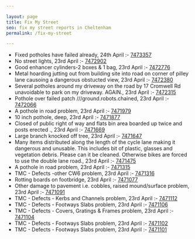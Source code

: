 ```yaml
---

layout: page
title: Fix My Street
seo: fix my street reports in Cheltenham
permalink: /fix-my-street

---
```


<!-- fix_marker starts -->

- Fixed potholes have failed already, 24th April :- [7473357](https://www.fixmystreet.com/report/7473357)
- No street lights, 23rd April :- [7472902](https://www.fixmystreet.com/report/7472902)
- Good enhancer cylinders-2 boxes & 1 bag, 23rd April :- [7472776](https://www.fixmystreet.com/report/7472776)
- Metal hoarding jutting out from building site into road on corner of pilley lane causoing a dangerous obstucted view, 23rd April :- [7472380](https://www.fixmystreet.com/report/7472380)
- Several potholes around my driveway on the road by 17 Cromwell Rd unavoidable to park on my driveway. AGAIN., 23rd April :- [7472315](https://www.fixmystreet.com/report/7472315)
- Pothole over failed patch ///ground.robots.chained, 23rd April :- [7472066](https://www.fixmystreet.com/report/7472066)
- A pothole in road problem, 23rd April :- [7471979](https://www.fixmystreet.com/report/7471979)
- 10 inch pothole, deep, 23rd April :- [7471877](https://www.fixmystreet.com/report/7471877)
- Closed of public right of way and flats bin area boarded up twice and posts erected ., 23rd April :- [7471669](https://www.fixmystreet.com/report/7471669)
- Large branch knocked off tree, 23rd April :- [7471647](https://www.fixmystreet.com/report/7471647)
- Many items distributed along the length of the cycle lane making it dangerous and unusable. This includes bit of plastic, glasses and vegetation debris. Please can it be cleaned. Otherwise bikes are forced to use the double lane road., 23rd April :- [7471475](https://www.fixmystreet.com/report/7471475)
- A pothole in road problem, 23rd April :- [7471315](https://www.fixmystreet.com/report/7471315)
- TMC - Defects -other CW6 problem, 23rd April :- [7471316](https://www.fixmystreet.com/report/7471316)
- Rotting boards on footbridge, 23rd April :- [7471077](https://www.fixmystreet.com/report/7471077)
- Other damage to pavement i.e. cobbles, raised mound/surface problem, 23rd April :- [7471091](https://www.fixmystreet.com/report/7471091)
- TMC - Defects - Kerbs and Channels problem, 23rd April :- [7471112](https://www.fixmystreet.com/report/7471112)
- TMC - Defects - Footways Slabs problem, 23rd April :- [7471106](https://www.fixmystreet.com/report/7471106)
- TMC - Defects - Covers, Gratings & Frames problem, 23rd April :- [7471104](https://www.fixmystreet.com/report/7471104)
- TMC - Defects - Footways Slabs problem, 23rd April :- [7471102](https://www.fixmystreet.com/report/7471102)
- TMC - Defects - Footways Slabs problem, 23rd April :- [7471101](https://www.fixmystreet.com/report/7471101)

<!-- fix_marker ends -->